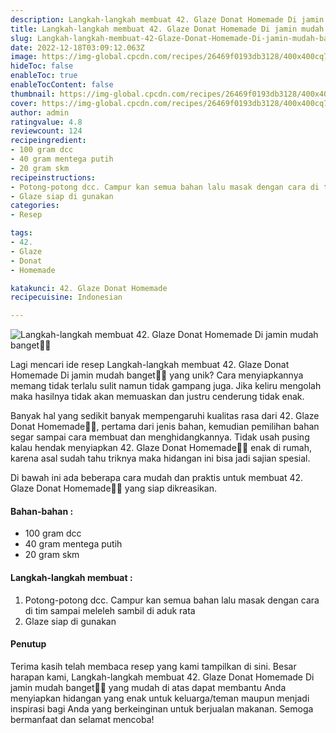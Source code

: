 ```yaml
---
description: Langkah-langkah membuat 42. Glaze Donat Homemade Di jamin mudah banget"
title: Langkah-langkah membuat 42. Glaze Donat Homemade Di jamin mudah banget
slug: Langkah-langkah-membuat-42-Glaze-Donat-Homemade-Di-jamin-mudah-banget
date: 2022-12-18T03:09:12.063Z
image: https://img-global.cpcdn.com/recipes/26469f0193db3128/400x400cq70/photo.jpg
hideToc: false
enableToc: true
enableTocContent: false
thumbnail: https://img-global.cpcdn.com/recipes/26469f0193db3128/400x400cq70/photo.jpg
cover: https://img-global.cpcdn.com/recipes/26469f0193db3128/400x400cq70/photo.jpg
author: admin
ratingvalue: 4.8
reviewcount: 124
recipeingredient:
- 100 gram dcc
- 40 gram mentega putih
- 20 gram skm
recipeinstructions:
- Potong-potong dcc. Campur kan semua bahan lalu masak dengan cara di tim sampai meleleh sambil di aduk rata
- Glaze siap di gunakan
categories:
- Resep

tags:
- 42.
- Glaze
- Donat
- Homemade

katakunci: 42. Glaze Donat Homemade
recipecuisine: Indonesian

---
```


![Langkah-langkah membuat 42. Glaze Donat Homemade Di jamin mudah banget👩‍🍳](https://img-global.cpcdn.com/recipes/26469f0193db3128/400x400cq70/photo.jpg)

Lagi mencari ide resep Langkah-langkah membuat 42. Glaze Donat Homemade Di jamin mudah banget👩‍🍳 yang unik? Cara menyiapkannya memang tidak terlalu sulit namun tidak gampang juga. Jika keliru mengolah maka hasilnya tidak akan memuaskan dan justru cenderung tidak enak.

Banyak hal yang sedikit banyak mempengaruhi kualitas rasa dari 42. Glaze Donat Homemade👩‍🍳, pertama dari jenis bahan, kemudian pemilihan bahan segar sampai cara membuat dan menghidangkannya. Tidak usah pusing kalau hendak menyiapkan 42. Glaze Donat Homemade👩‍🍳 enak di rumah, karena asal sudah tahu triknya maka hidangan ini bisa jadi sajian spesial.

Di bawah ini ada beberapa cara mudah dan praktis untuk membuat 42. Glaze Donat Homemade👩‍🍳 yang siap dikreasikan.

<!--inarticleads1-->

#### Bahan-bahan :

- 100 gram dcc
- 40 gram mentega putih
- 20 gram skm

<!--inarticleads2-->

#### Langkah-langkah membuat :

1. Potong-potong dcc. Campur kan semua bahan lalu masak dengan cara di tim sampai meleleh sambil di aduk rata
1. Glaze siap di gunakan

#### Penutup

Terima kasih telah membaca resep yang kami tampilkan di sini. Besar harapan kami, Langkah-langkah membuat 42. Glaze Donat Homemade Di jamin mudah banget👩‍🍳 yang mudah di atas dapat membantu Anda menyiapkan hidangan yang enak untuk keluarga/teman maupun menjadi inspirasi bagi Anda yang berkeinginan untuk berjualan makanan. Semoga bermanfaat dan selamat mencoba!